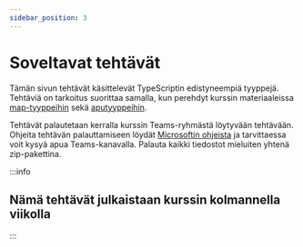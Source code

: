 ```yaml
---
sidebar_position: 3
---
```


# Soveltavat tehtävät

Tämän sivun tehtävät käsittelevät TypeScriptin edistyneempiä tyyppejä. Tehtäviä on tarkoitus suorittaa samalla, kun perehdyt kurssin materiaaleissa [map-tyyppeihin](../tyypit/06-mapped-types.md) sekä [aputyyppeihin](../tyypit/08-utility-types.md).

Tehtävät palautetaan kerralla kurssin Teams-ryhmästä löytyvään tehtävään. Ohjeita tehtävän palauttamiseen löydät [Microsoftin ohjeista](https://support.microsoft.com/en-au/topic/turn-in-an-assignment-in-microsoft-teams-e25f383a-b747-4a0b-b6d5-a2845a52092b) ja tarvittaessa voit kysyä apua Teams-kanavalla. Palauta kaikki tiedostot mieluiten yhtenä zip-pakettina.

:::info 

## Nämä tehtävät julkaistaan kurssin kolmannella viikolla

:::

<!--
```ts
type MyTodoExercise = {
    title: string;
    description: string;
    completed: boolean;
}
```

## 1. Implement the Typescript pick type (fairly easy)


```ts
type MyPickExercise<T, K> = ???

//should be a type with only title, description, without completed
type OnlyTitleAndDesc = MyPickExercise<MyTodoExercise, 'title' | 'description'>
```

## 2. Implement the Typescript Omit type without using existing utility types ("medium")

You can remap keys in mapped types using the "as" keyword. "T extends string" is like T=string.

In addition need to utilise a conditional deduction logic with the keys in the type (with ? : -syntax).

The never keyword can be used to represent something that should never occur.

```ts
type MyOmitExercise<T, K> = ???
```

## 3: Type that will remove all string elements (medium+)

```ts
type MyRemoveBooleansExercise<T> = ???
```

## 4. Bonus: Or even more generic "OmitByType", where type is e.g. string (hard-)

```ts
type OmitByTypeSolutionExercise<T, U> = ???
```
-->
